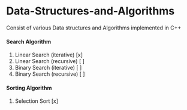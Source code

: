 # Data-Structures-and-Algorithms
Consist of various Data structures and Algorithms implemented in C++ </br>
#### Search Algorithm </br>
  1. Linear Search (iterative) [x]
  2. Linear Search (recursive) [ ]
  3. Binary Search (iterative) [ ] 
  4. Binary Search (recursive) [ ]

#### Sorting Algorithm </br>
  1. Selection Sort [x]
